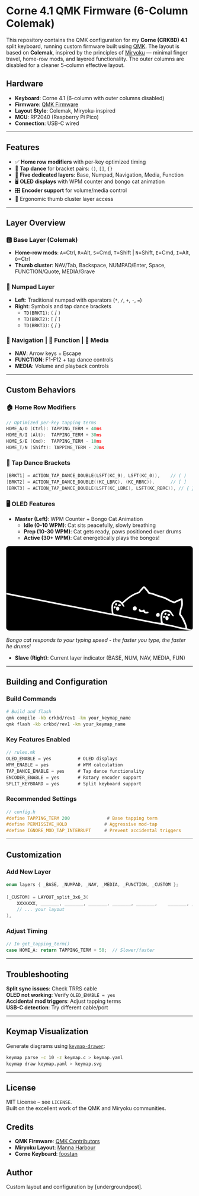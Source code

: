 # Corne 4.1 QMK Firmware (6-Column Colemak)

This repository contains the QMK configuration for my **Corne (CRKBD) 4.1** split keyboard, running custom firmware built using [QMK](https://qmk.fm/). The layout is based on **Colemak**, inspired by the principles of [Miryoku](https://github.com/manna-harbour/miryoku) — minimal finger travel, home-row mods, and layered functionality. The outer columns are disabled for a cleaner 5-column effective layout.

## Hardware

- **Keyboard**: Corne 4.1 (6-column with outer columns disabled)
- **Firmware**: [QMK Firmware](https://qmk.fm/)
- **Layout Style**: Colemak, Miryoku-inspired
- **MCU**: RP2040 (Raspberry Pi Pico)
- **Connection**: USB-C wired

---

## Features

- ✅ **Home row modifiers** with per-key optimized timing
- 🎯 **Tap dance** for bracket pairs: `()`, `[]`, `{}`
- 🔢 **Five dedicated layers**: Base, Numpad, Navigation, Media, Function
- 🖥️ **OLED displays** with WPM counter and bongo cat animation
- 🎛️ **Encoder support** for volume/media control
- 🧠 Ergonomic thumb cluster layer access

---

## Layer Overview

### 🅱 Base Layer (Colemak)

- **Home-row mods**: `A`=Ctrl, `R`=Alt, `S`=Cmd, `T`=Shift | `N`=Shift, `E`=Cmd, `I`=Alt, `O`=Ctrl
- **Thumb cluster**: NAV/Tab, Backspace, NUMPAD/Enter, Space, FUNCTION/Quote, MEDIA/Grave

### 🔢 Numpad Layer
- **Left**: Traditional numpad with operators (`*`, `/`, `+`, `-`, `=`)
- **Right**: Symbols and tap dance brackets
  - `TD(BRKT1)`: `(` / `)`
  - `TD(BRKT2)`: `[` / `]`  
  - `TD(BRKT3)`: `{` / `}`

### 🧭 Navigation | 🔧 Function | 🎵 Media
- **NAV**: Arrow keys + Escape
- **FUNCTION**: F1-F12 + tap dance controls
- **MEDIA**: Volume and playback controls

---

## Custom Behaviors

### 🏠 Home Row Modifiers
```c
// Optimized per-key tapping terms
HOME_A/O (Ctrl): TAPPING_TERM + 40ms
HOME_R/I (Alt):  TAPPING_TERM + 30ms  
HOME_S/E (Cmd):  TAPPING_TERM - 10ms
HOME_T/N (Shift): TAPPING_TERM - 20ms
```

### 🎯 Tap Dance Brackets
```c
[BRKT1] = ACTION_TAP_DANCE_DOUBLE(LSFT(KC_9), LSFT(KC_0)),    // ( )
[BRKT2] = ACTION_TAP_DANCE_DOUBLE((KC_LBRC), (KC_RBRC)),      // [ ]
[BRKT3] = ACTION_TAP_DANCE_DOUBLE(LSFT(KC_LBRC), LSFT(KC_RBRC)), // { }
```

### 🖥️ OLED Features
- **Master (Left)**: WPM Counter + Bongo Cat Animation
  - **Idle (0-10 WPM)**: Cat sits peacefully, slowly breathing
  - **Prep (10-30 WPM)**: Cat gets ready, paws positioned over drums
  - **Active (30+ WPM)**: Cat energetically plays the bongos!

![Bongo Cat Animation](images/bongo_cat.png)

*Bongo cat responds to your typing speed - the faster you type, the faster he drums!*

- **Slave (Right)**: Current layer indicator (BASE, NUM, NAV, MEDIA, FUN)

---

## Building and Configuration

### Build Commands
```bash
# Build and flash
qmk compile -kb crkbd/rev1 -km your_keymap_name
qmk flash -kb crkbd/rev1 -km your_keymap_name
```

### Key Features Enabled
```c
// rules.mk
OLED_ENABLE = yes          # OLED displays
WPM_ENABLE = yes           # WPM calculation  
TAP_DANCE_ENABLE = yes     # Tap dance functionality
ENCODER_ENABLE = yes       # Rotary encoder support
SPLIT_KEYBOARD = yes       # Split keyboard support
```

### Recommended Settings
```c
// config.h
#define TAPPING_TERM 200              # Base tapping term
#define PERMISSIVE_HOLD              # Aggressive mod-tap
#define IGNORE_MOD_TAP_INTERRUPT     # Prevent accidental triggers
```

---

## Customization

### Add New Layer
```c
enum layers { _BASE, _NUMPAD, _NAV, _MEDIA, _FUNCTION, _CUSTOM };

[_CUSTOM] = LAYOUT_split_3x6_3(
    XXXXXXX, _______, _______, _______, _______, _______,    _______, _______, _______, _______, _______, XXXXXXX,
    // ... your layout
),
```

### Adjust Timing
```c
// In get_tapping_term()
case HOME_A: return TAPPING_TERM + 50;  // Slower/faster
```

---

## Troubleshooting

**Split sync issues**: Check TRRS cable  
**OLED not working**: Verify `OLED_ENABLE = yes`  
**Accidental mod triggers**: Adjust tapping terms  
**USB-C detection**: Try different cable/port

---

## Keymap Visualization

Generate diagrams using [`keymap-drawer`](https://github.com/caksoylar/keymap-drawer):
```bash
keymap parse -c 10 -z keymap.c > keymap.yaml
keymap draw keymap.yaml > keymap.svg
```

---

## License

MIT License – see `LICENSE`.  
Built on the excellent work of the QMK and Miryoku communities.

## Credits

- **QMK Firmware**: [QMK Contributors](https://github.com/qmk/qmk_firmware)
- **Miryoku Layout**: [Manna Harbour](https://github.com/manna-harbour/miryoku)
- **Corne Keyboard**: [foostan](https://github.com/foostan/crkbd)

## Author

Custom layout and configuration by [undergroundpost].
